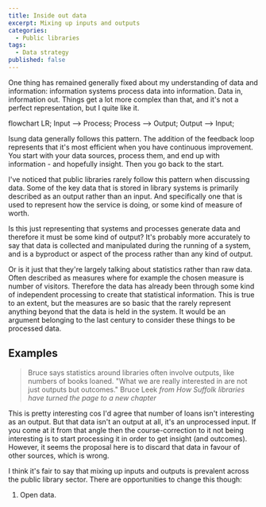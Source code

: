 ```yaml
---
title: Inside out data
excerpt: Mixing up inputs and outputs
categories:
  - Public libraries
tags:
  - Data strategy
published: false
---
```


One thing has remained generally fixed about my understanding of data and information: information systems process data into information. Data in, information out. Things get a lot more complex than that, and it's not a perfect representation, but I quite like it.

<div class="mermaid">
flowchart LR;
  Input --> Process;
  Process --> Output;
  Output --> Input;
</div>

Isung data generally follows this pattern. The addition of the feedback loop represents that it's most efficient when you have continuous improvement. You start with your data sources, process them, and end up with information - and hopefully insight. Then you go back to the start.

I've noticed that public libraries rarely follow this pattern when discussing data. Some of the key data that is stored in library systems is primarily described as an output rather than an input. And specifically one that is used to represent how the service is doing, or some kind of measure of worth.

Is this just representing that systems and processes generate data and therefore it must be some kind of output? It's probably more accurately to say that data is collected and manipulated during the running of a system, and is a byproduct or aspect of the process rather than any kind of output.

Or is it just that they're largely talking about statistics rather than raw data. Often described as measures where for example the chosen measure is number of visitors. Therefore the data has already been through some kind of independent processing to create that statistical information. This is true to an extent, but the measures are so basic that the rarely represent anything beyond that the data is held in the system. It would be an argument belonging to the last century to consider these things to be processed data.


## Examples

> Bruce says statistics around libraries often involve outputs, like numbers of books loaned. "What we are really interested in are not just outputs but outcomes."
> Bruce Leek<cite> from How Suffolk libraries have turned the page to a new chapter</cite>

This is pretty interesting cos I'd agree that number of loans isn't interesting as an output. But that data isn't an output at all, it's an unprocessed input. If you come at it from that angle then the course-correction to it not being interesting is to start processing it in order to get insight (and outcomes). However, it seems the proposal here is to discard that data in favour of other sources, which is wrong.





I think it's fair to say that mixing up inputs and outputs is prevalent across the public library sector. There are opportunities to change this though:

1. Open data. 